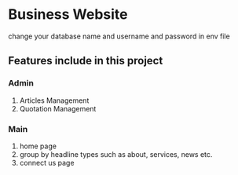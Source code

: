 <h1>Business Website</h1>
change your database name and username and password in env file

## Features include in this project

### Admin 

1. Articles Management
2. Quotation Management

### Main 

1. home page
2. group by headline types such as about, services, news etc.
3. connect us page
